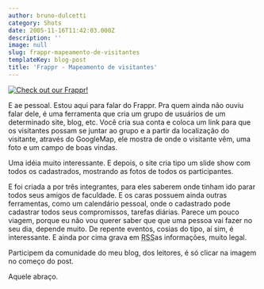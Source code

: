 ```yaml
---
author: bruno-dulcetti
category: Shots
date: 2005-11-16T11:42:03.000Z
description: ''
image: null
slug: frappr-mapeamento-de-visitantes
templateKey: blog-post
title: 'Frappr - Mapeamento de visitantes'
---
```


[![Check out our Frappr!](http://www.frappr.com/i/frapper_sticker.gif)](http://www.frappr.com/brunodulcetti 'Check out our Frappr!')

E ae pessoal. Estou aqui para falar do Frappr. Pra quem ainda não ouviu falar dele, é uma ferramenta que cria um grupo de usuários de um determinado site, blog, etc. Você cria sua conta e coloca um link para que os visitantes possam se juntar ao grupo e a partir da localização do visitante, através do GoogleMap, ele mostra de onde o visitante vêm, uma foto e um campo de boas vindas.

Uma idéia muito interessante. E depois, o site cria tipo um slide show com todos os cadastrados, mostrando as fotos de todos os participantes.

E foi criada a por três integrantes, para eles saberem onde tinham ido parar todos seus amigos de faculdade. E os caras possuem ainda outras ferramentas, como um calendário pessoal, onde o cadastrado pode cadastrar todos seus compromissos, tarefas diárias. Parece um pouco viagem, porque eu não vou querer saber que que uma pessoa vai fazer no seu dia, depende muito. De repente eventos, cosias do tipo, aí sim, é interessante. E ainda por cima grava em <acronym title="Rich Site Sumary">RSS</acronym>as informações, muito legal.

Participem da comunidade do meu blog, dos leitores, é só clicar na imagem no começo do post.

Aquele abraço.

